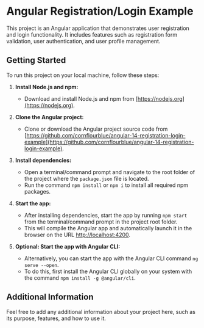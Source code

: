 # Angular Registration/Login Example

This project is an Angular application that demonstrates user registration and login functionality. It includes features such as registration form validation, user authentication, and user profile management.

## Getting Started

To run this project on your local machine, follow these steps:

1. **Install Node.js and npm:**
   - Download and install Node.js and npm from [https://nodejs.org](https://nodejs.org).

2. **Clone the Angular project:**
   - Clone or download the Angular project source code from [https://github.com/cornflourblue/angular-14-registration-login-example](https://github.com/cornflourblue/angular-14-registration-login-example).

3. **Install dependencies:**
   - Open a terminal/command prompt and navigate to the root folder of the project where the `package.json` file is located.
   - Run the command `npm install` or `npm i` to install all required npm packages.

4. **Start the app:**
   - After installing dependencies, start the app by running `npm start` from the terminal/command prompt in the project root folder.
   - This will compile the Angular app and automatically launch it in the browser on the URL [http://localhost:4200](http://localhost:4200).

5. **Optional: Start the app with Angular CLI:**
   - Alternatively, you can start the app with the Angular CLI command `ng serve --open`.
   - To do this, first install the Angular CLI globally on your system with the command `npm install -g @angular/cli`.

## Additional Information

Feel free to add any additional information about your project here, such as its purpose, features, and how to use it.
